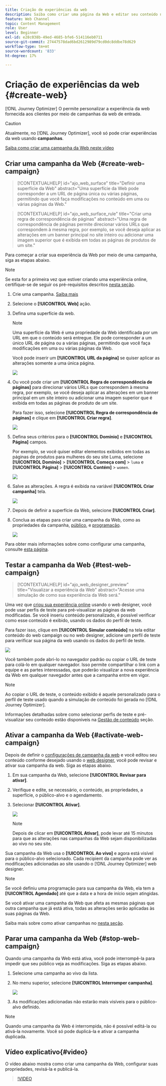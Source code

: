 ```yaml
---
title: Criação de experiências da web
description: Saiba como criar uma página da Web e editar seu conteúdo no Journey Optimizer
feature: Web Channel
topic: Content Management
role: User
level: Beginner
exl-id: e28c038b-49ed-4685-bfe6-514116eb0711
source-git-commit: 27447578dad6bd2612989d79cd0dc8ddbe78d629
workflow-type: tm+mt
source-wordcount: '833'
ht-degree: 17%

---
```


# Criação de experiências da web {#create-web}

[!DNL Journey Optimizer] O permite personalizar a experiência da web fornecida aos clientes por meio de campanhas da web de entrada.

>[!CAUTION]
>
>Atualmente, no [!DNL Journey Optimizer], você só pode criar experiências da web usando **campanhas**.

[Saiba como criar uma campanha da Web neste vídeo](#video)

## Criar uma campanha da Web {#create-web-campaign}

>[!CONTEXTUALHELP]
>id="ajo_web_surface"
>title="Definir uma superfície da Web"
>abstract="Uma superfície da Web pode corresponder a um URL de página única ou várias páginas, permitindo que você faça modificações no conteúdo em uma ou várias páginas da Web."

>[!CONTEXTUALHELP]
>id="ajo_web_surface_rule"
>title="Criar uma regra de correspondência de páginas"
>abstract="Uma regra de correspondência de páginas permite direcionar vários URLs que correspondem à mesma regra, por exemplo, se você deseja aplicar as alterações em um banner principal no site inteiro ou adicionar uma imagem superior que é exibida em todas as páginas de produtos de um site."

Para começar a criar sua experiência da Web por meio de uma campanha, siga as etapas abaixo.

>[!NOTE]
>
>Se esta for a primeira vez que estiver criando uma experiência online, certifique-se de seguir os pré-requisitos descritos [nesta seção](web-prerequisites.md).

1. Crie uma campanha. [Saiba mais](../campaigns/create-campaign.md)

1. Selecione o **[!UICONTROL Web]** ação.

1. Defina uma superfície da web.

   >[!NOTE]
   >
   >Uma superfície da Web é uma propriedade da Web identificada por um URL em que o conteúdo será entregue. Ele pode corresponder a um único URL de página ou a várias páginas, permitindo que você faça modificações em uma ou várias páginas da Web.

   Você pode inserir um **[!UICONTROL URL da página]** se quiser aplicar as alterações somente a uma única página.

   ![](assets/web-campaign-surface.png)

1. Ou você pode criar um **[!UICONTROL Regra de correspondência de páginas]** para direcionar vários URLs que correspondem à mesma regra, por exemplo, se você deseja aplicar as alterações em um banner principal em um site inteiro ou adicionar uma imagem superior que é exibida em todas as páginas de produto de um site.

   Para fazer isso, selecione **[!UICONTROL Regra de correspondência de páginas]** e clique em **[!UICONTROL Criar regra]**.

   ![](assets/web-campaign-matching-rule.png)

1. Defina seus critérios para o **[!UICONTROL Domínio]** e **[!UICONTROL Página]** campos.

   Por exemplo, se você quiser editar elementos exibidos em todas as páginas de produtos para mulheres do seu site Luma, selecione **[!UICONTROL Domínio]** > **[!UICONTROL Começa com]** > `luma` e **[!UICONTROL Página]** > **[!UICONTROL Contém]** > `women`.

   ![](assets/web-pages-matching-rule.png)

1. Salve as alterações. A regra é exibida na variável **[!UICONTROL Criar campanha]** tela.

   ![](assets/web-pages-matching-rule-example.png)

1. Depois de definir a superfície da Web, selecione **[!UICONTROL Criar]**.

1. Conclua as etapas para criar uma campanha da Web, como as propriedades da campanha, [público](../audience/about-audiences.md), e [programação](../campaigns/create-campaign.md#schedule).

   ![](assets/web-campaign-steps.png)

Para obter mais informações sobre como configurar uma campanha, consulte [esta página](../campaigns/get-started-with-campaigns.md).

## Testar a campanha da Web {#test-web-campaign}

>[!CONTEXTUALHELP]
>id="ajo_web_designer_preview"
>title="Visualizar a experiência da Web"
>abstract="Acesse uma simulação de como sua experiência da Web será."

Uma vez que [criou sua experiência online](edit-web-content.md) usando o web designer, você pode usar perfis de teste para pré-visualizar as páginas da web modificadas. Se você inseriu conteúdo personalizado, é possível verificar como esse conteúdo é exibido, usando os dados do perfil de teste.

Para fazer isso, clique em **[!UICONTROL Simular conteúdo]** na tela editar conteúdo do web campaign ou no web designer, adicione um perfil de teste para verificar sua página da web usando os dados do perfil de teste.

![](assets/web-designer-preview.png)

Você também pode abri-lo no navegador padrão ou copiar o URL de teste para colá-lo em qualquer navegador. Isso permite compartilhar o link com a equipe e as partes interessadas, que poderão visualizar a nova experiência da Web em qualquer navegador antes que a campanha entre em vigor.

>[!NOTE]
>
>Ao copiar o URL de teste, o conteúdo exibido é aquele personalizado para o perfil de teste usado quando a simulação de conteúdo foi gerada no [!DNL Journey Optimizer].

Informações detalhadas sobre como selecionar perfis de teste e pré-visualizar seu conteúdo estão disponíveis na [Gestão de conteúdo](../content-management/preview-test.md) seção.

## Ativar a campanha da Web {#activate-web-campaign}

Depois de definir o [configurações de campanha da web](#configure-web-campaign) e você editou seu conteúdo conforme desejado usando o [web designer](edit-web-content.md#work-with-web-designer), você pode revisar e ativar sua campanha da web. Siga as etapas abaixo.

<!--
>[!NOTE]
>
>You can also preview your web campaign content before activating it. [Learn more](#test-web-campaign)-->

1. Em sua campanha da Web, selecione **[!UICONTROL Revisar para ativar]**.

1. Verifique e edite, se necessário, o conteúdo, as propriedades, a superfície, o público-alvo e o agendamento.

1. Selecionar **[!UICONTROL Ativar]**.

   ![](assets/web-campaign-activate.png)

   >[!NOTE]
   >
   >Depois de clicar em **[!UICONTROL Ativar]**, pode levar até 15 minutos para que as alterações nas campanhas da Web sejam disponibilizadas ao vivo no seu site.

Sua campanha da Web usa o **[!UICONTROL Ao vivo]** e agora está visível para o público-alvo selecionado. Cada recipient da campanha pode ver as modificações adicionadas ao site usando o [!DNL Journey Optimizer] web designer.

>[!NOTE]
>
>Se você definiu uma programação para sua campanha da Web, ela tem a **[!UICONTROL Agendado]** até que a data e a hora de início sejam atingidas.
>
>Se você ativar uma campanha da Web que afeta as mesmas páginas que outra campanha que já está ativa, todas as alterações serão aplicadas às suas páginas da Web.

Saiba mais sobre como ativar campanhas no [nesta seção](../campaigns/review-activate-campaign.md).

## Parar uma campanha da Web {#stop-web-campaign}

Quando uma campanha da Web está ativa, você pode interrompê-la para impedir que seu público veja as modificações. Siga as etapas abaixo.

1. Selecione uma campanha ao vivo da lista.

1. No menu superior, selecione **[!UICONTROL Interromper campanha]**.

   ![](assets/web-campaign-stop.png)

1. As modificações adicionadas não estarão mais visíveis para o público-alvo definido.

>[!NOTE]
>
>Quando uma campanha da Web é interrompida, não é possível editá-la ou ativá-la novamente. Você só pode duplicá-la e ativar a campanha duplicada.

## Vídeo explicativo{#video}

O vídeo abaixo mostra como criar uma campanha da Web, configurar suas propriedades, revisá-la e publicá-la.

>[!VIDEO](https://video.tv.adobe.com/v/3418800/?quality=12&learn=on)